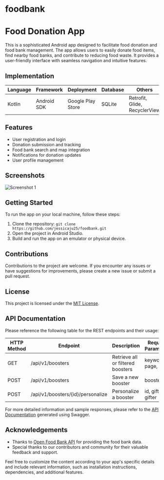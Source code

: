 # foodbank
# Food Donation App

This is a sophisticated Android app designed to facilitate food donation and food bank management. The app allows users to easily donate food items, find nearby food banks, and contribute to reducing food waste. It provides a user-friendly interface with seamless navigation and intuitive features.

## Implementation

| Language  | Framework       | Deployment       | Database       | Others                     |
|-----------|-----------------|------------------|----------------|----------------------------|
| Kotlin    | Android SDK     | Google Play Store| SQLite         | Retrofit, Glide, RecyclerView |

## Features

- User registration and login
- Donation submission and tracking
- Food bank search and map integration
- Notifications for donation updates
- User profile management

## Screenshots

![Screenshot 1](/screenshots/screenshot1.png)

## Getting Started

To run the app on your local machine, follow these steps:

1. Clone the repository: `git clone https://github.com/jessicaju25/foodbank.git`
2. Open the project in Android Studio.
3. Build and run the app on an emulator or physical device.

## Contributions

Contributions to the project are welcome. If you encounter any issues or have suggestions for improvements, please create a new issue or submit a pull request.

## License

This project is licensed under the [MIT License](LICENSE).

## API Documentation

Please reference the following table for the REST endpoints and their usage:

| HTTP Method | Endpoint                            | Description                                                | Required Parameters    |
|-------------|-------------------------------------|------------------------------------------------------------|------------------------|
| GET         | /api/v1/boosters                    | Retrieve all or filtered boosters                           | keyword, page, size    |
| POST        | /api/v1/boosters                    | Save a new booster                                          | boosterDto             |
| POST        | /api/v1/boosters/{id}/personalize   | Personalize a booster                                       | id, giftee, gifter     |

For more detailed information and sample responses, please refer to the [API Documentation](/api-docs) generated using Swagger.

## Acknowledgements

- Thanks to [Open Food Bank API](https://www.openfoodbank.org) for providing the food bank data.
- Special thanks to our contributors and community for their valuable feedback and support.

Feel free to customize the content according to your app's specific details and include relevant information, such as installation instructions, dependencies, and additional features.

